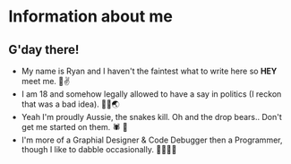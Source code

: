 # Information about me
## G'day there!
- My name is Ryan and I haven't the faintest what to write here so **HEY** meet me. 👋✌
- I am 18 and somehow legally allowed to have a say in politics (I reckon that was a bad idea). 👮‍♂️🌏
- Yeah I'm proudly Aussie, the snakes kill. Oh and the drop bears.. Don't get me started on them. 🕷 🐍
- I'm more of a Graphial Designer & Code Debugger then a Programmer, though I like to dabble occasionally. 👨‍💻🐱‍💻

<!---
RyanTheTide Profile README.MD
--->
